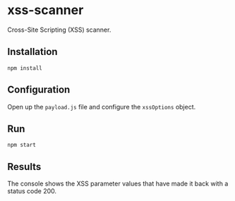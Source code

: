 # xss-scanner
Cross-Site Scripting (XSS) scanner.

## Installation
`npm install`

## Configuration
Open up the `payload.js` file and configure the `xssOptions` object.

## Run
`npm start`

## Results
The console shows the XSS parameter values that have made it back with a status code 200.
